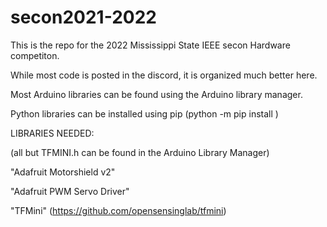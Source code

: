 # secon2021-2022

This is the repo for the 2022 Mississippi State IEEE secon Hardware competiton.

While most code is posted in the discord, it is organized much better here. 

Most Arduino libraries can be found using the Arduino library manager.

Python libraries can be installed using pip
(python -m pip install <filename>)


LIBRARIES NEEDED:
  
(all but TFMINI.h can be found in the Arduino Library Manager)
  
"Adafruit Motorshield v2"
  
"Adafruit PWM Servo Driver"
  
"TFMini" (https://github.com/opensensinglab/tfmini)

